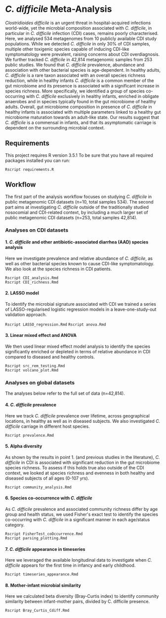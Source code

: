 # *C. difficile* Meta-Analysis

*Clostridioides difficile* is an urgent threat in hospital-acquired infections world-wide, yet the microbial composition associated with *C. difficile*, in particular in *C. difficile* infection (CDI) cases, remains poorly characterised. Here, we analysed 534 metagenomes from 10 publicly available CDI study populations. While we detected *C. difficile* in only 30% of CDI samples, multiple other toxigenic species capable of inducing CDI-like symptomatology were prevalent, raising concerns about CDI overdiagnosis. We further tracked *C. difficile* in 42,814 metagenomic samples from 253 public studies. We found that *C. difficile* prevalence, abundance and association with other bacterial species is age-dependent. In healthy adults, *C. difficile* is a rare taxon associated with an overall species richness reduction, while in healthy infants *C. difficile* is a common member of the gut microbiome and its presence is associated with a significant increase in species richness. More specifically, we identified a group of species co-occurring with *C. difficile* exclusively in healthy infants, enriched in obligate anaerobes and in species typically found in the gut microbiome of healthy adults. Overall, gut microbiome composition in presence of *C. difficile* in healthy infants is associated with multiple parameters linked to a healthy gut microbiome maturation towards an adult-like state. Our results suggest that *C. difficile* is a commensal in infants, and that its asymptomatic carriage is dependent on the surrounding microbial context.

## Requirements

This project requires R version 3.5.1
To be sure that you have all required packages installed you can run:

`Rscript requirements.R`

## Workflow

The first part of the analysis workflow focuses on studying *C. difficile* in public metagenomic CDI datasets (n=10, total samples 534). 
The second part aims at investigating *C. difficile* outside of the traditionally studied nosocomial and CDI-related context, by including a much larger set of public metagenomic CDI datasets (n=253, total samples 42,814). 

### Analyses on CDI datasets

#### 1. *C. difficile* and other antibiotic-associated diarrhea (AAD) species analysis
Here we investigate prevalence and relative abundance of *C. difficile*, as well as other bacterial species known to cause CDI-like symptomatology. We also look at the species richness in CDI patients.

`Rscript CDI_analysis.Rmd`  
`Rscript CDI_richness.Rmd`

#### 2. LASSO model
To identify the microbial signature associated with CDI we trained a series of LASSO-regularised logistic regression models in a leave-one-study-out validation approach.

`Rscript LASSO_regression.Rmd` 
`Rscript anova.Rmd`

#### 3. Linear mixed effect and ANOVA
We then used linear mixed effect model analysis to identify the species significantly enriched or depleted in terms of relative abundance in CDI compared to diseased and healthy controls.

`Rscript src_rem_testing.Rmd`  
`Rscript volcano_plot.Rmd`

### Analyses on global datasets
The analyses below refer to the full set of data (n=42,814). 

#### 4. *C. difficile* prevalence 
Here we track *C. difficile* prevalence over lifetime, across geographical locations, in healthy as well as in diseased subjects. We also investigated *C. difficile* carriage in different host species.

`Rscript prevalence.Rmd`

#### 5. Alpha diversity 
As shown by the results in point 1. (and previous studies in the literature), *C. difficile* in CDI is associated with significant reduction in the gut microbiome species richness. To assess if this holds true also outside of the CDI context, we looked at species richness and evenness in both healthy and diseased subjects of all ages (0-107 yrs). 

`Rscript community_analysis.Rmd`

#### 6. Species co-occurrence with *C. difficile* 
As *C. difficile* prevalence and associated community richness differ by age group and health status, we used Fisher's exact test to identify the species co-occurring with *C. difficile* in a significant manner in each age/status category.    

`Rscript FisherTest_coOccurrence.Rmd`  
`Rscript parsing_plotting.Rmd`

#### 7. *C. difficile* appearance in timeseries 
Here we leveraged the available longitudinal data to investigate when *C. difficile* appears for the first time in infancy and early childhood. 

`Rscript timeseries_appearance.Rmd`

#### 8. Mother-infant microbial similarity
Here we calculated beta diversity (Bray-Curtis index) to identify community similarity between infant-mother pairs, divided by C. difficile presence.  

`Rscript Bray_Curtis_Cdiff.Rmd`

